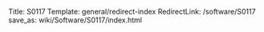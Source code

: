Title: S0117
Template: general/redirect-index
RedirectLink: /software/S0117
save_as: wiki/Software/S0117/index.html